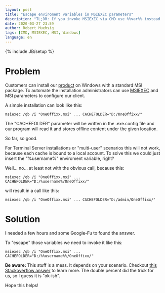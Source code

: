 ```yaml
---
layout: post
title: "Escape enviroment variables in MSIEXEC parameters"
description: "TL;DR: If you invoke MSIEXEC via CMD use %%var%% instead of %var%"
date: 2020-03-27 23:59
author: Robert Muehsig
tags: [CMD, MSIEXEC, MSI, Windows]
language: en
---
```


{% include JB/setup %}

# Problem

Customers can install our [product](https://oneoffixx.com/) on Windows with a standard MSI package. To automate the installation administrators can use [MSIEXEC](https://docs.microsoft.com/de-de/windows/win32/msi/command-line-options?redirectedfrom=MSDN) and MSI parameters to configure our client. 

A simple installation can look like this:

    msiexec /qb /i "OneOffixx.msi" ... CACHEFOLDER="D:/OneOffixx/"

The "CACHEFOLDER" parameter will be written in the .exe.config file and our program will read it and stores offline content under the given location.

So far, so good.

For Terminal Server installations or "multi-user" scenarios this will not work, because each cache is bound to a local account. To solve this we could just insert the "%username%" enviroment variable, right?

Well... no... at least not with the obvious call, because this:

    msiexec /qb /i "OneOffixx.msi" ... CACHEFOLDER="D:/%username%/OneOffixx/"

will result in a call like this:

    msiexec /qb /i "OneOffixx.msi" ... CACHEFOLDER="D:/admin/OneOffixx/"

# Solution

I needed a few hours and some Google-Fu to found the answer.

To "escape" those variables we need to invoke it like this:

    msiexec /qb /i "OneOffixx.msi" ... CACHEFOLDER="D:/%%username%%/OneOffixx/"

__Be aware:__ This stuff is a mess. It depends on your scenario. Checkout [this Stackoverflow answer](https://stackoverflow.com/a/31420292) to learn more. The double percent did the trick for us, so I guess it is "ok-ish".

Hope this helps!
